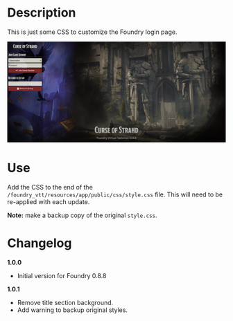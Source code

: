 # Description

This is just some CSS to customize the Foundry login page.

![Preview](doc/Preview.png)

# Use

Add the CSS to the end of the `/foundry_vtt/resources/app/public/css/style.css` file. This will need to be re-applied with each update.

**Note:** make a backup copy of the original `style.css`.

# Changelog

**1.0.0**

- Initial version for Foundry 0.8.8

**1.0.1**

- Remove title section background.
- Add warning to backup original styles.

